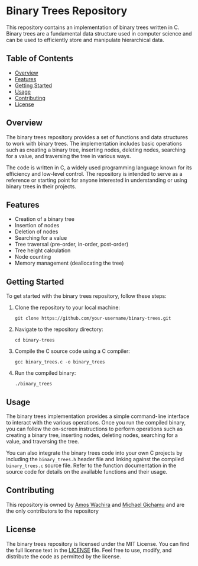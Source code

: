 # Binary Trees Repository

This repository contains an implementation of binary trees written in C. Binary trees are a fundamental data structure used in computer science and can be used to efficiently store and manipulate hierarchical data.

## Table of Contents

- [Overview](#overview)
- [Features](#features)
- [Getting Started](#getting-started)
- [Usage](#usage)
- [Contributing](#contributing)
- [License](#license)

## Overview

The binary trees repository provides a set of functions and data structures to work with binary trees. The implementation includes basic operations such as creating a binary tree, inserting nodes, deleting nodes, searching for a value, and traversing the tree in various ways.

The code is written in C, a widely used programming language known for its efficiency and low-level control. The repository is intended to serve as a reference or starting point for anyone interested in understanding or using binary trees in their projects.

## Features

- Creation of a binary tree
- Insertion of nodes
- Deletion of nodes
- Searching for a value
- Tree traversal (pre-order, in-order, post-order)
- Tree height calculation
- Node counting
- Memory management (deallocating the tree)

## Getting Started

To get started with the binary trees repository, follow these steps:

1. Clone the repository to your local machine:
   ```
   git clone https://github.com/your-username/binary-trees.git
   ```

2. Navigate to the repository directory:
   ```
   cd binary-trees
   ```

3. Compile the C source code using a C compiler:
   ```
   gcc binary_trees.c -o binary_trees
   ```

4. Run the compiled binary:
   ```
   ./binary_trees
   ```

## Usage

The binary trees implementation provides a simple command-line interface to interact with the various operations. Once you run the compiled binary, you can follow the on-screen instructions to perform operations such as creating a binary tree, inserting nodes, deleting nodes, searching for a value, and traversing the tree.

You can also integrate the binary trees code into your own C projects by including the `binary_trees.h` header file and linking against the compiled `binary_trees.c` source file. Refer to the function documentation in the source code for details on the available functions and their usage.

## Contributing

This repository is owned by [Amos Wachira](https://github.com/AMO15310) and [Michael Gichamu](https://Michael-Gichamu) and are the only contributors to the repository

## License

The binary trees repository is licensed under the MIT License. You can find the full license text in the [LICENSE](LICENSE) file. Feel free to use, modify, and distribute the code as permitted by the license.
